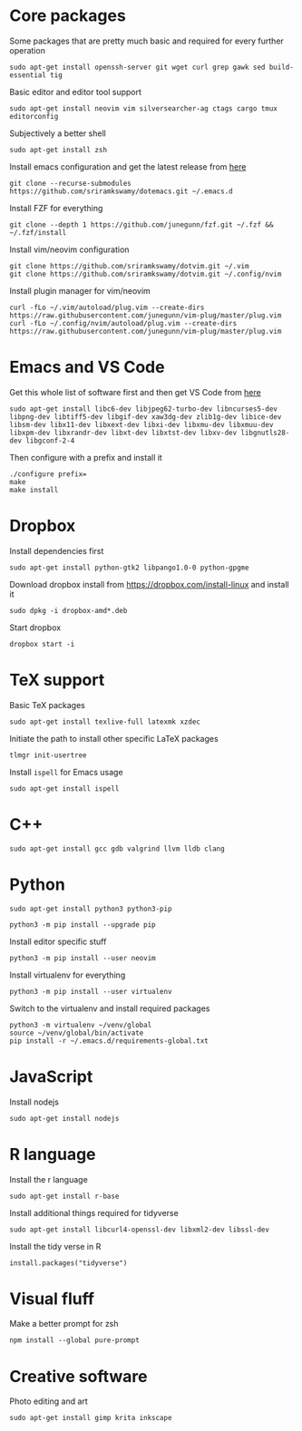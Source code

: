 # Core packages

Some packages that are pretty much basic and required for every further operation

```
sudo apt-get install openssh-server git wget curl grep gawk sed build-essential tig
```

Basic editor and editor tool support

```
sudo apt-get install neovim vim silversearcher-ag ctags cargo tmux editorconfig
```

Subjectively a better shell

```
sudo apt-get install zsh
```

Install emacs configuration and get the latest release from [here](https://mirrors.syringanetworks.net/gnu/emacs/)

```
git clone --recurse-submodules https://github.com/sriramkswamy/dotemacs.git ~/.emacs.d
```

Install FZF for everything

```
git clone --depth 1 https://github.com/junegunn/fzf.git ~/.fzf && ~/.fzf/install
```

Install vim/neovim configuration

```
git clone https://github.com/sriramkswamy/dotvim.git ~/.vim
git clone https://github.com/sriramkswamy/dotvim.git ~/.config/nvim
```

Install plugin manager for vim/neovim

```
curl -fLo ~/.vim/autoload/plug.vim --create-dirs https://raw.githubusercontent.com/junegunn/vim-plug/master/plug.vim
curl -fLo ~/.config/nvim/autoload/plug.vim --create-dirs https://raw.githubusercontent.com/junegunn/vim-plug/master/plug.vim
```

# Emacs and VS Code

Get this whole list of software first and then get VS Code from
[here](https://code.visualstudio.com/Download)

```
sudo apt-get install libc6-dev libjpeg62-turbo-dev libncurses5-dev libpng-dev libtiff5-dev libgif-dev xaw3dg-dev zlib1g-dev libice-dev libsm-dev libx11-dev libxext-dev libxi-dev libxmu-dev libxmuu-dev libxpm-dev libxrandr-dev libxt-dev libxtst-dev libxv-dev libgnutls28-dev libgconf-2-4
```

Then configure with a prefix and install it

```
./configure prefix=
make
make install
```

# Dropbox

Install dependencies first

```
sudo apt-get install python-gtk2 libpango1.0-0 python-gpgme
```

Download dropbox install from https://dropbox.com/install-linux and install it

```
sudo dpkg -i dropbox-amd*.deb
```

Start dropbox

```
dropbox start -i
```

# TeX support

Basic TeX packages

```
sudo apt-get install texlive-full latexmk xzdec
```

Initiate the path to install other specific LaTeX packages

```
tlmgr init-usertree
```

Install `ispell` for Emacs usage

```
sudo apt-get install ispell
```

# C++

```
sudo apt-get install gcc gdb valgrind llvm lldb clang
```

# Python

```
sudo apt-get install python3 python3-pip
```

```
python3 -m pip install --upgrade pip
```

Install editor specific stuff

```
python3 -m pip install --user neovim
```

Install virtualenv for everything

```
python3 -m pip install --user virtualenv
```

Switch to the virtualenv and install required packages

```
python3 -m virtualenv ~/venv/global
source ~/venv/global/bin/activate
pip install -r ~/.emacs.d/requirements-global.txt
```

# JavaScript

Install nodejs

```
sudo apt-get install nodejs
```

# R language

Install the r language

```
sudo apt-get install r-base
```

Install additional things required for tidyverse

```
sudo apt-get install libcurl4-openssl-dev libxml2-dev libssl-dev
```

Install the tidy verse in R

```
install.packages("tidyverse")
```

# Visual fluff

Make a better prompt for zsh

```
npm install --global pure-prompt
```

# Creative software

Photo editing and art

```
sudo apt-get install gimp krita inkscape
```
